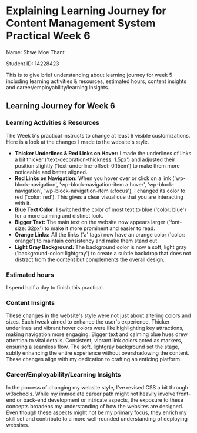 # Explaining Learning Journey for Content Management System Practical Week 6

Name: Shwe Moe Thant


Student ID: 14228423

This is to give brief understanding about learning journey for week 5 including learning activities & resources, 
estimated hours, content insights and career/employability/learning insights.


## Learning Journey for Week 6

### Learning Activities & Resources

The Week 5's practical instructs to change at least 6 visible customizations. Here is a look at the changes I made to the 
website's style.

* **Thicker Underlines & Red Links on Hover:** I made the underlines of links a bit thicker ('text-decoration-thickness: 1.5px') and adjusted their 
position slightly ('text-underline-offset: 0.15em') to make them more noticeable and better aligned. 
* **Red Links on Navigation:** When you hover over or click on a link ('wp-block-navigation', 'wp-block-navigation-item a:hover',
'wp-block-navigation', 'wp-block-navigation-item a:focus'), I changed its color to red ('color: red'). This
gives a clear visual cue that you are interacting with it. 
* **Blue Text Color:** I switched the color of most text to blue ('color: blue') for a more calming and distinct look.
* **Bigger Text:** The main text on the website now appears larger ('font-size: 32px') to make it more prominent and easier to read.
* **Orange Links:** All the links ('a' tags) now have an orange color ('color: orange') to maintain consistency and make them stand out.
* **Light Gray Background:** The background color is now a soft, light gray ('background-color: lightgray') to create a subtle
backdrop that does not distract from the content but complements the overall design.

### Estimated hours

I spend half a day to finish this practical. 

### Content Insights 

These changes in the website's style were not just about altering colors and sizes. Each tweak aimed to enhance the user's
experience. Thicker underlines and vibrant hover colors were like highlighting key attractions, making navigation more engaging.
Bigger text and calming blue hues drew attention to vital details. Consistent, vibrant link colors acted as markers, ensuring  a 
seamless flow. The soft, lightgray background set the stage, subtly enhancing the entire experience without overshadowing the content.
These changes align with my dedication to crafting an enticing platform. 

### Career/Employability/Learning Insights

In the process of changing my website style, I've revised CSS a bit through w3schools. While my immediate career path 
might not heavily involve front-end or back-end development or intricate aspects, the exposure to these concepts broadens 
my understanding of how the websites are designed. Even though these aspects might not be my primary focus, 
they enrich my skill set and contribute to a more well-rounded understanding of deploying websites.
